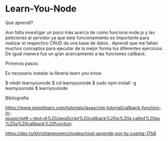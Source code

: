 # Learn-You-Node


Que aprendi?

Aun falta investigar un poco más acerca de como funciona node.js y las peticiones al servidor ya que este funcionamiento es importante para realizar el respectivo CRUD 
de una base de datos . Aprendi que me faltan muchos conceptos para ejecutar de la mejor forma los diferentes ejercicios. De igual manera fue un gran acercamiento a las funciones callback. 

Primeros pasos:

Es necesario instalar la libreria learn you know 

$ mkdir learnyounode 
$ cd learnyounode 
$ sudo npm install -g learnyounode 
$ learnyounode


Bibliografia 


https://www.simplilearn.com/tutorials/javascript-tutorial/callback-function-in-javascript#:~:text=A%20JavaScript%20callback%20is%20a,called%20as%20a%20callback%20function.

https://dev.to/khriztianmoreno/nodeschool-aprende-por-tu-cuenta-17b8
